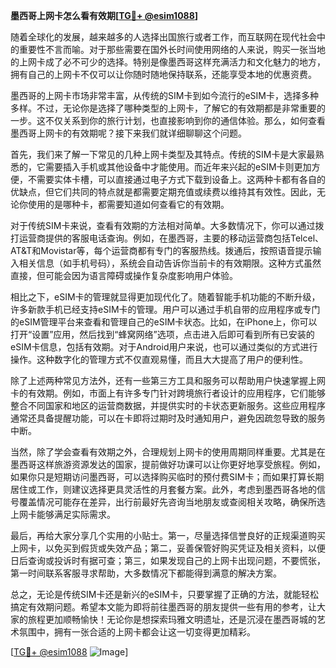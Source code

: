 **墨西哥上网卡怎么看有效期[[TG💪+ @esim1088](https://t.me/s/esim1088)]**

随着全球化的发展，越来越多的人选择出国旅行或者工作，而互联网在现代社会中的重要性不言而喻。对于那些需要在国外长时间使用网络的人来说，购买一张当地的上网卡成了必不可少的选择。特别是像墨西哥这样充满活力和文化魅力的地方，拥有自己的上网卡不仅可以让你随时随地保持联系，还能享受本地的优惠资费。

墨西哥的上网卡市场非常丰富，从传统的SIM卡到如今流行的eSIM卡，选择多种多样。不过，无论你是选择了哪种类型的上网卡，了解它的有效期都是非常重要的一步。这不仅关系到你的旅行计划，也直接影响到你的通信体验。那么，如何查看墨西哥上网卡的有效期呢？接下来我们就详细聊聊这个问题。

首先，我们来了解一下常见的几种上网卡类型及其特点。传统的SIM卡是大家最熟悉的，它需要插入手机或其他设备中才能使用。而近年来兴起的eSIM卡则更加方便，不需要实体卡槽，可以直接通过电子方式下载到设备上。这两种卡都有各自的优缺点，但它们共同的特点就是都需要定期充值或续费以维持其有效性。因此，无论你使用的是哪种卡，都需要知道如何查看它的有效期。

对于传统SIM卡来说，查看有效期的方法相对简单。大多数情况下，你可以通过拨打运营商提供的客服电话查询。例如，在墨西哥，主要的移动运营商包括Telcel、AT&T和Movistar等，每个运营商都有专门的客服热线。拨通后，按照语音提示输入相关信息（如手机号码），系统会自动告诉你当前卡的有效期限。这种方式虽然直接，但可能会因为语言障碍或操作复杂度影响用户体验。

相比之下，eSIM卡的管理就显得更加现代化了。随着智能手机功能的不断升级，许多新款手机已经支持eSIM卡的管理。用户可以通过手机自带的应用程序或专门的eSIM管理平台来查看和管理自己的eSIM卡状态。比如，在iPhone上，你可以打开“设置”应用，然后找到“蜂窝网络”选项，点击进入后即可看到所有已安装的eSIM卡信息，包括有效期。对于Android用户来说，也可以通过类似的方式进行操作。这种数字化的管理方式不仅直观易懂，而且大大提高了用户的便利性。

除了上述两种常见方法外，还有一些第三方工具和服务可以帮助用户快速掌握上网卡的有效期。例如，市面上有许多专门针对跨境旅行者设计的应用程序，它们能够整合不同国家和地区的运营商数据，并提供实时的卡状态更新服务。这些应用程序通常还具备提醒功能，可以在卡即将过期时及时通知用户，避免因疏忽导致的服务中断。

当然，除了学会查看有效期之外，合理规划上网卡的使用周期同样重要。尤其是在墨西哥这样旅游资源发达的国家，提前做好功课可以让你更好地享受旅程。例如，如果你只是短期访问墨西哥，可以选择购买临时的预付费SIM卡；而如果打算长期居住或工作，则建议选择更具灵活性的月套餐方案。此外，考虑到墨西哥各地的信号覆盖情况可能存在差异，出行前最好先咨询当地朋友或查阅相关攻略，确保所选上网卡能够满足实际需求。

最后，再给大家分享几个实用的小贴士。第一，尽量选择信誉良好的正规渠道购买上网卡，以免买到假货或失效产品；第二，妥善保管好购买凭证及相关资料，以便日后查询或投诉时有据可查；第三，如果发现自己的上网卡出现问题，不要慌张，第一时间联系客服寻求帮助，大多数情况下都能得到满意的解决方案。

总之，无论是传统SIM卡还是新兴的eSIM卡，只要掌握了正确的方法，就能轻松搞定有效期问题。希望本文能为即将前往墨西哥的朋友提供一些有用的参考，让大家的旅程更加顺畅愉快！无论你是想探索玛雅文明遗址，还是沉浸在墨西哥城的艺术氛围中，拥有一张合适的上网卡都会让这一切变得更加精彩。

[[TG💪+ @esim1088](https://t.me/s/esim1088) ![Image](https://i.postimg.cc/4NQfJmqS/Snipaste-2025-05-13-00-14-12.png)]